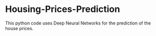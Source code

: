 # Housing-Prices-Prediction

This python code uses Deep Neural Networks for the prediction of the house prices.
